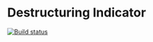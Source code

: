 # Destructuring Indicator

[![Build status](https://ci.appveyor.com/api/projects/status/f9xchrj6xh0vnaqm?svg=true)](https://ci.appveyor.com/project/Vasilij-jV/destructuring)